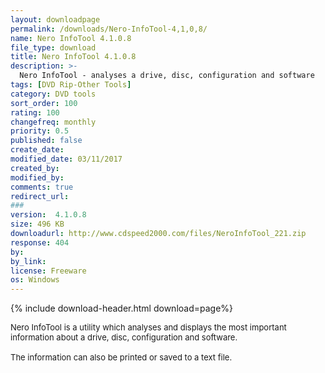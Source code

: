 ```yaml
---
layout: downloadpage
permalink: /downloads/Nero-InfoTool-4,1,0,8/
name: Nero InfoTool 4.1.0.8
file_type: download
title: Nero InfoTool 4.1.0.8
description: >-
  Nero InfoTool - analyses a drive, disc, configuration and software
tags: [DVD Rip-Other Tools]
category: DVD tools
sort_order: 100
rating: 100
changefreq: monthly
priority: 0.5
published: false
create_date: 
modified_date: 03/11/2017
created_by: 
modified_by: 
comments: true
redirect_url: 
### 
version:  4.1.0.8
size: 496 KB
downloadurl: http://www.cdspeed2000.com/files/NeroInfoTool_221.zip
response: 404
by: 
by_link: 
license: Freeware
os: Windows
---
```


{% include download-header.html download=page%}

<p style="fix-download-text !important">
<p><font size="2"><p>Nero InfoTool is a utility which analyses and displays the most important information about a drive, disc, configuration and software. <br />
<br />
The information can also be printed or saved to a text file.</p>
<!-- google_ad_section_end -->
<p>&#160;</p>
<div class="celltext_big">&#160;</div></p></p>
